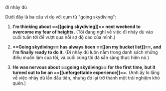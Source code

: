 đi nhảy dù


Dưới đây là ba câu ví dụ với cụm từ "going skydiving":

1. **I'm thinking about ==[[going skydiving]]== next weekend to overcome my fear of heights.**
   (Tôi đang nghĩ về việc đi nhảy dù vào cuối tuần tới để vượt qua nỗi sợ độ cao của mình.)

2. **==Going skydiving== has always been ==[[on my bucket list]]==, and I'm finally ready to do it.**
   (Đi nhảy dù luôn nằm trong danh sách những điều muốn làm của tôi, và cuối cùng tôi đã sẵn sàng thực hiện nó.)

3. **He was nervous about ==going skydiving== for the first time, but it turned out to be an ==[[unforgettable experience]]==.**
   (Anh ấy lo lắng về việc nhảy dù lần đầu tiên, nhưng đó lại trở thành một trải nghiệm khó quên.)